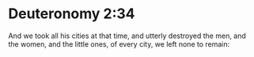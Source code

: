 # Deuteronomy 2:34

And we took all his cities at that time, and utterly destroyed the men, and the women, and the little ones, of every city, we left none to remain: